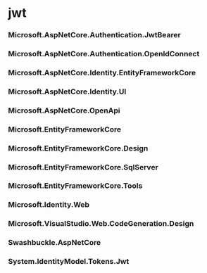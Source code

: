 # jwt
### Microsoft.AspNetCore.Authentication.JwtBearer
### Microsoft.AspNetCore.Authentication.OpenIdConnect
### Microsoft.AspNetCore.Identity.EntityFrameworkCore
### Microsoft.AspNetCore.Identity.UI
### Microsoft.AspNetCore.OpenApi
### Microsoft.EntityFrameworkCore
### Microsoft.EntityFrameworkCore.Design
### Microsoft.EntityFrameworkCore.SqlServer
### Microsoft.EntityFrameworkCore.Tools
### Microsoft.Identity.Web
### Microsoft.VisualStudio.Web.CodeGeneration.Design
### Swashbuckle.AspNetCore
### System.IdentityModel.Tokens.Jwt
